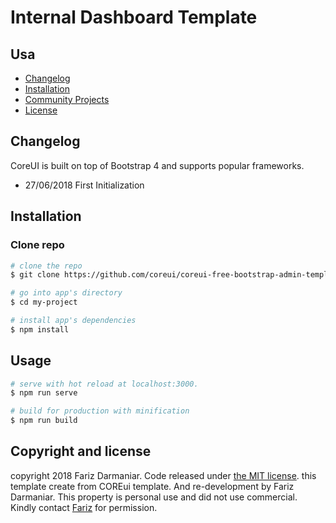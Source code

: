 # Internal Dashboard Template


## Usa

* [Changelog](#changelog)
* [Installation](#installation)
* [Community Projects](#community-projects)
* [License](#license)

## Changelog

CoreUI is built on top of Bootstrap 4 and supports popular frameworks.

* 27/06/2018
First Initialization

## Installation

### Clone repo

``` bash
# clone the repo
$ git clone https://github.com/coreui/coreui-free-bootstrap-admin-template.git my-project

# go into app's directory
$ cd my-project

# install app's dependencies
$ npm install
```

## Usage

``` bash
# serve with hot reload at localhost:3000.
$ npm run serve

# build for production with minification
$ npm run build
```

## Copyright and license

copyright 2018 Fariz Darmaniar. Code released under [the MIT license]().
this template create from COREui template. And re-development by Fariz Darmaniar. This property is personal use and did not use commercial. Kindly contact [Fariz](mailto:fariz@darmaniar.bio) for permission.